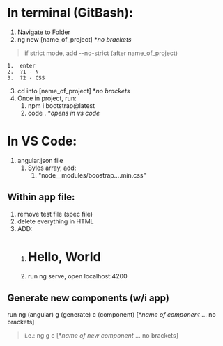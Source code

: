 # In terminal (GitBash):

1.  Navigate to Folder
2.  ng new [name_of_project] **no brackets*
   >if strict mode, add --no-strict (after name_of_project)

    1.  enter
    2.  ?1 - N
    3.  ?2 - CSS
3.  cd into [name_of_project] **no brackets*
4.  Once in project, run:
    1.  npm i bootstrap@latest 
    2.  code .    **opens in vs code*


# In VS Code:

1.  angular.json file
    1.  Syles array, add:
        1.  "node__modules/boostrap....min.css"

## Within app file:

1.  remove test file (spec file)
2.  delete everything in HTML
3.  ADD:
    1.  <h1>Hello, World</h1>
    2.  run ng serve, open localhost:4200

## Generate new components (w/i app)

run ng (angular) g (generate) c (component) [**name of component* ... no brackets]

> i.e.:  ng g c [**name of new component* ... no brackets]